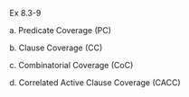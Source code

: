 Ex 8.3-9

a. Predicate Coverage (PC)

b. Clause Coverage (CC)

c. Combinatorial Coverage (CoC)

d. Correlated Active Clause Coverage (CACC)